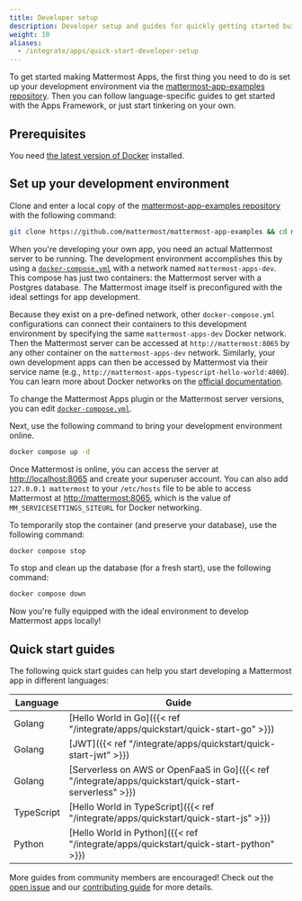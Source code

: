 ```yaml
---
title: Developer setup
description: Developer setup and guides for quickly getting started building apps
weight: 10
aliases:
  - /integrate/apps/quick-start-developer-setup
---
```


To get started making Mattermost Apps, the first thing you need to do is set up your development environment via the [mattermost-app-examples repository](https://github.com/mattermost/mattermost-app-examples). Then you can follow language-specific guides to get started with the Apps Framework, or just start tinkering on your own.

## Prerequisites

You need [the latest version of Docker](https://docs.docker.com/get-docker/) installed.

## Set up your development environment

Clone and enter a local copy of the [mattermost-app-examples repository](https://github.com/mattermost/mattermost-app-examples) with the following command:

```sh
git clone https://github.com/mattermost/mattermost-app-examples && cd mattermost-app-examples
```

When you're developing your own app, you need an actual Mattermost server to be running. The development environment accomplishes this by using a [`docker-compose.yml`](https://github.com/mattermost/mattermost-app-examples/blob/master/docker-compose.yml) with a network named `mattermost-apps-dev`. This compose has just two containers: the Mattermost server with a Postgres database. The Mattermost image itself is preconfigured with the ideal settings for app development. 

Because they exist on a pre-defined network, other `docker-compose.yml` configurations can connect their containers to this development environment by specifying the same `mattermost-apps-dev` Docker network. Then the Mattermost server can be accessed at `http://mattermost:8065` by any other container on the `mattermost-apps-dev` network. Similarly, your own development apps can then be accessed by Mattermost via their service name (e.g., `http://mattermost-apps-typescript-hello-world:4000`). You can learn more about Docker networks on the [official documentation](https://docs.docker.com/network/).

To change the Mattermost Apps plugin or the Mattermost server versions, you can edit [`docker-compose.yml`](https://github.com/mattermost/mattermost-app-examples/blob/master/docker-compose.yml).

Next, use the following command to bring your development environment online.

```sh
docker compose up -d
```

Once Mattermost is online, you can access the server at [http://localhost:8065](http://localhost:8065) and create your superuser account. You can also add `127.0.0.1 mattermost` to your `/etc/hosts` file to be able to access Mattermost at [http://mattermost:8065](http://mattermost:8065), which is the value of `MM_SERVICESETTINGS_SITEURL` for Docker networking.

To temporarily stop the container (and preserve your database), use the following command:

```sh
docker compose stop
```

To stop and clean up the database (for a fresh start), use the following command:

```sh
docker compose down
```

Now you're fully equipped with the ideal environment to develop Mattermost apps locally! 

## Quick start guides

The following quick start guides can help you start developing a Mattermost app in different languages:

| Language                | Guide                                                                                             |
|-------------------------|---------------------------------------------------------------------------------------------------|
| Golang                  | [Hello World in Go]({{< ref "/integrate/apps/quickstart/quick-start-go" >}})                      |
| Golang                  | [JWT]({{< ref "/integrate/apps/quickstart/quick-start-jwt" >}})                                   |
| Golang                  | [Serverless on AWS or OpenFaaS in Go]({{< ref "/integrate/apps/quickstart/quick-start-serverless" >}})  |
| TypeScript              | [Hello World in TypeScript]({{< ref "/integrate/apps/quickstart/quick-start-js" >}})              |
| Python                  | [Hello World in Python]({{< ref "/integrate/apps/quickstart/quick-start-python" >}})              |

More guides from community members are encouraged! Check out the [open issue](https://github.com/mattermost/mattermost-plugin-apps/issues/351) and our [contributing guide](https://developers.mattermost.com/contribute/getting-started/) for more details.
